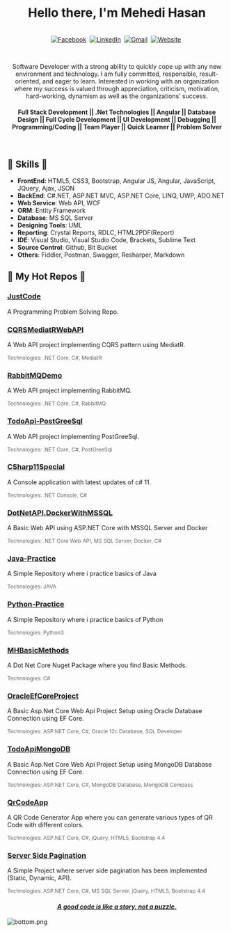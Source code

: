 <p>
  <h1 align="center"><b>Hello there, I'm Mehedi Hasan</b></h1>
</p>

<p align="center">
<br>
<a href="https://www.facebook.com/mehedi9339"><img src="https://img.shields.io/badge/facebook-%231877F2.svg?&style=for-the-badge&logo=facebook&logoColor=white" alt="Facebook" /></a>&nbsp;
<a href="https://www.linkedin.com/in/mehedi9339"><img src="https://img.shields.io/badge/linkedin-%230077B5.svg?&style=for-the-badge&logo=linkedin&logoColor=white" alt="LinkedIn" /></a>&nbsp;
<a href="mailto:mehedihasan9339@gmail.com?subject=Hello%20Mehedi"><img src="https://img.shields.io/badge/gmail-%23D14836.svg?&style=for-the-badge&logo=gmail&logoColor=white" alt="Gmail"/></a>&nbsp;
<a href="http://www.profileofmehedi.xyz/"><img alt="Website" src="https://img.shields.io/website?style=for-the-badge&up_message=portfolio&url=https%3A%2F%2Fkkvanonymous.github.io%2F"></a>&nbsp;
</p>

<br>

<div>
 <p align="center">
Software Developer with a strong ability to quickly cope up with any new environment and technology. I am fully committed, responsible, result-oriented, and eager to learn. Interested in working with an organization where my success is valued through appreciation, criticism, motivation, hard-working, dynamism as well as the organizations’ success.
</p>
  <p>
  <h4 align="center"><b>Full Stack Development ||  .Net Technologies || Angular || Database Design || Full Cycle Development || UI Development || Debugging || Programming/Coding || Team Player || Quick Learner || Problem Solver</b></h4>
</p>
</div>
<br />



##  🎉 Skills  🎉
- **FrontEnd**: HTML5, CSS3, Bootstrap, Angular JS, Angular, JavaScript, JQuery, Ajax, JSON
- **BackEnd**: C#.NET, ASP.NET MVC, ASP.NET Core, LINQ, UWP, ADO.NET
- **Web Service**: Web API, WCF
- **ORM**: Entity Framework
- **Database**: MS SQL Server
- **Designing Tools**: UML
- **Reporting**: Crystal Reports, RDLC, HTML2PDF(Report)
- **IDE**: Visual Studio, Visual Studio Code, Brackets, Sublime Text
- **Source Control**: Github, Bit Bucket
- **Others**: Fiddler, Postman, Swagger, Resharper, Markdown


##  🎉 My Hot Repos  🎉

### [JustCode](https://github.com/mehedihasan9339/JustCode)
<p>A Programming Problem Solving Repo.</p>

### [CQRSMediatRWebAPI](https://github.com/mehedihasan9339/CQRSMediatRWebAPI)
<p>A Web API project implementing CQRS pattern using MediatR.</p>
<p style="color: #666; font-size: 12px;">Technologies: .NET Core, C#, MediatR</p>

### [RabbitMQDemo](https://github.com/mehedihasan9339/RabbitMQDemo)
<p>A Web API project implementing RabbitMQ.</p>
<p style="color: #666; font-size: 12px;">Technologies: .NET Core, C#, RabbitMQ</p>

### [TodoApi-PostGreeSql](https://github.com/mehedihasan9339/TodoApi-PostGreeSql)
<p>A Web API project implementing PostGreeSql.</p>
<p style="color: #666; font-size: 12px;">Technologies: .NET Core, C#, PostGreeSql</p>

### [CSharp11Special](https://github.com/mehedihasan9339/CSharp11Special)
<p>A Console application with latest updates of c# 11.</p>
<p style="color: #666; font-size: 12px;">Technologies: .NET Console, C#</p>


### [DotNetAPI.DockerWithMSSQL](https://github.com/mehedihasan9339/DotNetAPI.DockerWithMSSQL)
<p>A Basic Web API using ASP.NET Core with MSSQL Server and Docker</p>
<p style="color: #666; font-size: 12px;">Technologies: .NET Core Web API, MS SQL Server, Docker, C#</p>

### [Java-Practice](https://github.com/mehedihasan9339/Java-Practice)
<p>A Simple Repository where i practice basics of Java</p>
<p style="color: #666; font-size: 12px;">Technologies: JAVA</p>

### [Python-Practice](https://github.com/mehedihasan9339/Python-Practice)
<p>A Simple Repository where i practice basics of Python</p>
<p style="color: #666; font-size: 12px;">Technologies: Python3</p>

### [MHBasicMethods](https://github.com/mehedihasan9339/MHBasicMethods)
<p>A Dot Net Core Nuget Package where you find Basic Methods.</p>
<p style="color: #666; font-size: 12px;">Technologies: C#</p>

### [OracleEfCoreProject](https://github.com/mehedihasan9339/OracleEfCoreProject)
<p>A Basic Asp.Net Core Web Api Project Setup using Oracle Database Connection using EF Core.</p>
<p style="color: #666; font-size: 12px;">Technologies: ASP.NET Core, C#, Oracle 12c Database, SQL Developer</p>

### [TodoApiMongoDB](https://github.com/mehedihasan9339/TodoApiMongoDB)
<p>A Basic Asp.Net Core Web Api Project Setup using MongoDB Database Connection using EF Core.</p>
<p style="color: #666; font-size: 12px;">Technologies: ASP.NET Core, C#, MongoDB Database, MongoDB Compass</p>

### [QrCodeApp](https://github.com/mehedihasan9339/QrCodeApp)
<p>A QR Code Generator App where you can generate various types of QR Code with different colors.</p>
<p style="color: #666; font-size: 12px;">Technologies: ASP.NET Core, C#, jQuery, HTML5, Bootstrap 4.4</p>

### [Server Side Pagination](https://github.com/mehedihasan9339/ServerSidePaginationApp)
<p>A Simple Project where server side pagination has been implemented (Static, Dynamic, API).</p>
<p style="color: #666; font-size: 12px;">Technologies: ASP.NET Core, C#, MS SQL Server, jQuery, HTML5, Bootstrap 4.4</p>




<h4 align="center">
  <i><ins>A good code is like a story, not a puzzle.<ins></i>
  <br/>
</h4>

![bottom.png](https://i.loli.net/2020/07/12/b3grZD6LFseGuUP.png)
    
